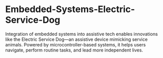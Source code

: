 # Embedded-Systems-Electric-Service-Dog
Integration of embedded systems into assistive tech enables innovations like the Electric Service Dog—an assistive device mimicking service animals. Powered by microcontroller-based systems, it helps users navigate, perform routine tasks, and lead more independent lives.
